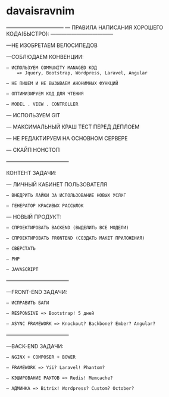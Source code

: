 davaisravnim
============
———————————	—
ПРАВИЛА НАПИСАНИЯ ХОРОШЕГО КОДА(БЫСТРО):
————————————
 
—НЕ ИЗОБРЕТАЕМ ВЕЛОСИПЕДОВ

—СОБЛЮДАЕМ КОНВЕНЦИИ:

	— ИСПОЛЬЗУЕМ COMMUNITY MANAGED КОД
		=> Jquery, Bootstrap, Wordpress, Laravel, Angular

	— НЕ ПИШЕМ И НЕ ВЫЗЫВАЕМ АНОНИМНЫХ ФУНКЦИЙ

	— ОПТИМИЗИРУЕМ КОД ДЛЯ ЧТЕНИЯ

	— MODEL . VIEW . CONTROLLER

— ИСПОЛЬЗУЕМ GIT

— МАКСИМАЛЬНЫЙ КРАШ ТЕСТ ПЕРЕД ДЕПЛОЕМ

— НЕ РЕДАКТИРУЕМ НА ОСНОВНОМ СЕРВЕРЕ

— СКАЙП НОНСТОП

————————————

КОНТЕНТ ЗАДАЧИ:

— ЛИЧНЫЙ КАБИНЕТ ПОЛЬЗОВАТЕЛЯ

	— ВНЕДРИТЬ ЛАЙКИ ЗА ИСПОЛЬЗОВАНИЕ НОВЫХ УСЛУГ

	— ГЕНЕРАТОР КРАСИВЫХ РАССЫЛОК

— НОВЫЙ ПРОДУКТ:
		
	— СПРОЕКТИРОВАТЬ BACKEND (ВЫДЕЛИТЬ ВСЕ МОДЕЛИ)

	— СПРОЕКТИРОВАТЬ FRONTEND (СОЗДАТЬ МАКЕТ ПРИЛОЖЕНИЯ)

	— СВЕРСТАТЬ

	— PHP

	— JAVASCRIPT

———————————— 

—FRONT-END  ЗАДАЧИ:

	— ИСПРАВИТЬ БАГИ

	— RESPONSIVE => Bootstrap! 5 дней

	— ASYNC FRAMEWORK => Knockout? Backbone? Ember? Angular?
 
————————————

—BACK-END ЗАДАЧИ:

	— NGINX + COMPOSER + BOWER

	— FRAMEWORK => Yii? Laravel! Phantom?

	— КЭШИРОВАНИЕ РАУТОВ => Redis! Memcache?

	— АДМИНКА => Bitrix! Wordpress? Custom? October?

